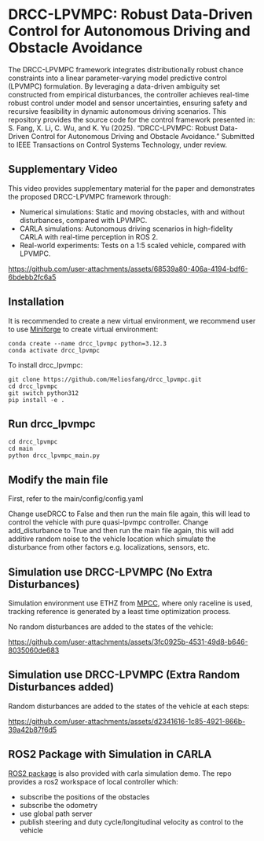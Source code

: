 # DRCC-LPVMPC: Robust Data-Driven Control for Autonomous Driving and Obstacle Avoidance

The DRCC-LPVMPC framework integrates distributionally robust chance constraints into a linear parameter-varying model predictive control (LPVMPC) formulation. By leveraging a data-driven ambiguity set constructed from empirical disturbances, the controller achieves real-time robust control under model and sensor uncertainties, ensuring safety and recursive feasibility in dynamic autonomous driving scenarios.
This repository provides the source code for the control framework presented in: S. Fang, X. Li, C. Wu, and K. Yu (2025). “DRCC-LPVMPC: Robust Data-Driven Control for Autonomous Driving and Obstacle Avoidance.” Submitted to IEEE Transactions on Control Systems Technology, under review.

## Supplementary Video
This video provides supplementary material for the paper and demonstrates the proposed DRCC-LPVMPC framework through:

- Numerical simulations: Static and moving obstacles, with and without disturbances, compared with LPVMPC.
- CARLA simulations: Autonomous driving scenarios in high-fidelity CARLA with real-time perception in ROS 2.
- Real-world experiments: Tests on a 1:5 scaled vehicle, compared with LPVMPC.

https://github.com/user-attachments/assets/68539a80-406a-4194-bdf6-6bdebb2fc6a5

## Installation

It is recommended to create a new virtual environment, we recommend user to use [Miniforge](https://github.com/conda-forge/miniforge) to create virtual environment:

```
conda create --name drcc_lpvmpc python=3.12.3
conda activate drcc_lpvmpc
```

To install drcc_lpvmpc:

```
git clone https://github.com/Heliosfang/drcc_lpvmpc.git
cd drcc_lpvmpc
git switch python312
pip install -e .
```

## Run drcc_lpvmpc

```
cd drcc_lpvmpc
cd main
python drcc_lpvmpc_main.py
```

## Modify the main file

First, refer to the main/config/config.yaml

Change useDRCC to False and then run the main file again, this will lead to control the vehicle with pure quasi-lpvmpc controller.
Change add_disturbance to True and then run the main file again, this will add additive random noise to the vehicle location which simulate the disturbance from other factors e.g. localizations, sensors, etc.

## Simulation use DRCC-LPVMPC (No Extra Disturbances)

Simulation environment use ETHZ from [MPCC](https://github.com/alexliniger/MPCC), where only raceline is used, tracking reference is generated by a least time optimization process.

No random disturbances are added to the states of the vehicle:

https://github.com/user-attachments/assets/3fc0925b-4531-49d8-b646-8035060de683

## Simulation use DRCC-LPVMPC (Extra Random Disturbances added)

Random disturbances are added to the states of the vehicle at each steps:

https://github.com/user-attachments/assets/d2341616-1c85-4921-866b-39a42b87f6d5

## ROS2 Package with Simulation in CARLA

[ROS2 package](https://github.com/Heliosfang/ros2_ws) is also provided with carla simulation demo. The repo provides a ros2 workspace of local controller which:

- subscribe the positions of the obstacles
- subscribe the odometry
- use global path server
- publish steering and duty cycle/longitudinal velocity as control to the vehicle

